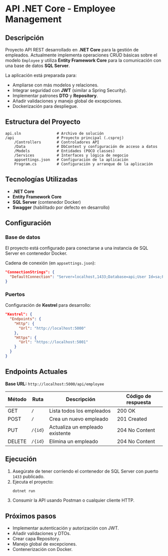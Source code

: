 # API .NET Core - Employee Management

## Descripción

Proyecto API REST desarrollado en **.NET Core** para la gestión de empleados. Actualmente implementa operaciones CRUD básicas sobre el modelo `Employee` y utiliza **Entity Framework Core** para la comunicación con una base de datos **SQL Server**.

La aplicación está preparada para:

- Ampliarse con más modelos y relaciones.
- Integrar seguridad con **JWT** (similar a Spring Security).
- Implementar patrones **DTO** y **Repository**.
- Añadir validaciones y manejo global de excepciones.
- Dockerización para despliegue.

## Estructura del Proyecto

```
api.sln                # Archivo de solución
/api                   # Proyecto principal (.csproj)
    /Controllers       # Controladores API
    /Data              # DbContext y configuración de acceso a datos
    /Models            # Entidades (POCO classes)
    /Services          # Interfaces y lógica de negocio
    appsettings.json   # Configuración de la aplicación
    Program.cs         # Configuración y arranque de la aplicación
```

## Tecnologías Utilizadas

- **.NET Core**
- **Entity Framework Core**
- **SQL Server** (contenedor Docker)
- **Swagger** (habilitado por defecto en desarrollo)

## Configuración

### Base de datos

El proyecto está configurado para conectarse a una instancia de SQL Server en contenedor Docker.

Cadena de conexión (en `appsettings.json`):

```json
"ConnectionStrings": {
  "DefaultConnection": "Server=localhost,1433;Database=api;User Id=sa;Password=Legato1218*;Encrypt=True;TrustServerCertificate=True"
}
```

### Puertos

Configuración de **Kestrel** para desarrollo:

```json
"Kestrel": {
  "Endpoints": {
    "Http": {
      "Url": "http://localhost:5000"
    },
    "Https": {
      "Url": "https://localhost:5001"
    }
  }
}
```

## Endpoints Actuales

**Base URL:** `http://localhost:5000/api/employee`

| Método | Ruta    | Descripción                     | Código de respuesta |
| ------ | ------- | ------------------------------- | ------------------- |
| GET    | `/`     | Lista todos los empleados       | 200 OK              |
| POST   | `/`     | Crea un nuevo empleado          | 201 Created         |
| PUT    | `/{id}` | Actualiza un empleado existente | 204 No Content      |
| DELETE | `/{id}` | Elimina un empleado             | 204 No Content      |

## Ejecución

1. Asegúrate de tener corriendo el contenedor de SQL Server con puerto `1433` publicado.
2. Ejecuta el proyecto:
   ```bash
   dotnet run
   ```
3. Consumir la API usando Postman o cualquier cliente HTTP.

## Próximos pasos

- Implementar autenticación y autorización con JWT.
- Añadir validaciones y DTOs.
- Crear capa Repository.
- Manejo global de excepciones.
- Contenerización con Docker.

